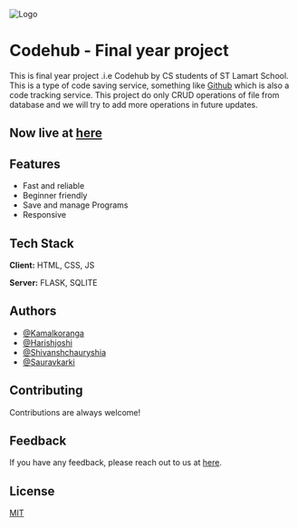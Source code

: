 
![Logo](https://images.unsplash.com/photo-1662817484705-97149c0f11e2?ixlib=rb-1.2.1&ixid=MnwxMjA3fDB8MHxwaG90by1wYWdlfHx8fGVufDB8fHx8&auto=format&fit=crop&w=1934&q=80)


# Codehub - Final year project

This is final year project .i.e Codehub by CS students of ST Lamart School. This is a type of code saving service, something like [Github](https://github.com) which is also a code tracking service. This project do only CRUD operations of file from database and we will try to add more operations in future updates.

## **Now live at [here](https://codehub.gq)**

## Features

- Fast and reliable
- Beginner friendly
- Save and manage Programs
- Responsive


## Tech Stack

**Client:** HTML, CSS, JS

**Server:** FLASK, SQLITE


## Authors

- [@Kamalkoranga](https://www.github.com/Kamalkoranga)
- [@Harishjoshi]()
- [@Shivanshchauryshia]()
- [@Sauravkarki]()


## Contributing

Contributions are always welcome!
## Feedback

If you have any feedback, please reach out to us at [here](kamalkoranga75+codhubfeedback@gmail.com).


## License

[MIT](https://choosealicense.com/licenses/mit/)

